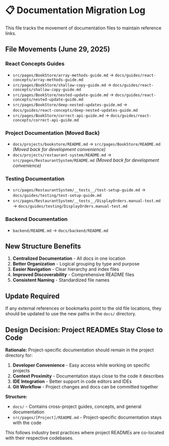 # 📋 Documentation Migration Log

This file tracks the movement of documentation files to maintain reference links.

## File Movements (June 29, 2025)

### React Concepts Guides
- `src/pages/BookStore/array-methods-guide.md` → `docs/guides/react-concepts/array-methods-guide.md`
- `src/pages/BookStore/shallow-copy-guide.md` → `docs/guides/react-concepts/shallow-copy-guide.md`
- `src/pages/BookStore/nested-update-guide.md` → `docs/guides/react-concepts/nested-update-guide.md`
- `src/pages/BookStore/deep-nested-updates-guide.md` → `docs/guides/react-concepts/deep-nested-updates-guide.md`
- `src/pages/BookStore/correct-api-guide.md` → `docs/guides/react-concepts/correct-api-guide.md`

### Project Documentation (Moved Back)
- `docs/projects/bookstore/README.md` → `src/pages/BookStore/README.md` *(Moved back for development convenience)*
- `docs/projects/restaurant-system/README.md` → `src/pages/RestaurantSystem/README.md` *(Moved back for development convenience)*

### Testing Documentation
- `src/pages/RestaurantSystem/__tests__/test-setup-guide.md` → `docs/guides/testing/test-setup-guide.md`
- `src/pages/RestaurantSystem/__tests__/DisplayOrders.manual-test.md` → `docs/guides/testing/DisplayOrders.manual-test.md`

### Backend Documentation
- `backend/README.md` → `docs/backend/README.md`

## New Structure Benefits

1. **Centralized Documentation** - All docs in one location
2. **Better Organization** - Logical grouping by type and purpose
3. **Easier Navigation** - Clear hierarchy and index files
4. **Improved Discoverability** - Comprehensive README files
5. **Consistent Naming** - Standardized file names

## Update Required

If any external references or bookmarks point to the old file locations, they should be updated to use the new paths in the `docs/` directory.

## Design Decision: Project READMEs Stay Close to Code

**Rationale:** Project-specific documentation should remain in the project directory for:

1. **Developer Convenience** - Easy access while working on specific projects
2. **Context Proximity** - Documentation stays close to the code it describes
3. **IDE Integration** - Better support in code editors and IDEs
4. **Git Workflow** - Project changes and docs can be committed together

**Structure:**
- `docs/` - Contains cross-project guides, concepts, and general documentation
- `src/pages/[Project]/README.md` - Project-specific documentation stays with the code

This follows industry best practices where project READMEs are co-located with their respective codebases.
